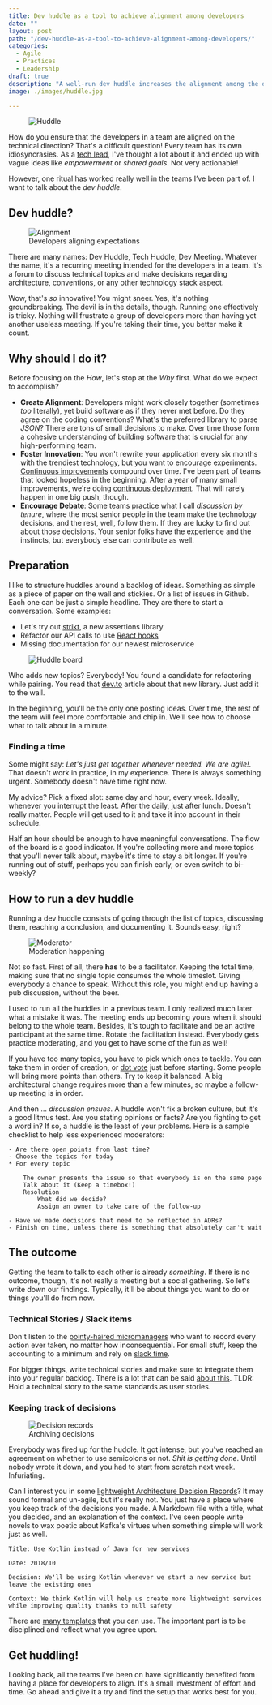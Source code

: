 ```yaml
---
title: Dev huddle as a tool to achieve alignment among developers
date: ""
layout: post
path: "/dev-huddle-as-a-tool-to-achieve-alignment-among-developers/"
categories:
  - Agile
  - Practices
  - Leadership
draft: true
description: "A well-run dev huddle increases the alignment among the developers of a team. I'm going to share my experience preparing for and running it"
image: ./images/huddle.jpg

---
```


<figure class="figure figure--left">
  <img src="./images/huddle.jpg" alt="Huddle" />
</figure>

How do you ensure that the developers in a team are aligned on the technical direction? That's a difficult question! Every team has its own idiosyncrasies. As a [tech lead](https://www.patkua.com/blog/the-definition-of-a-tech-lead/), I've thought a lot about it and ended up with vague ideas like _empowerment_ or _shared goals_. Not very actionable!

However, one ritual has worked really well in the teams I’ve been part of. I want to talk about the _dev huddle_.

## Dev huddle?

<figure class="figure figure--right">
  <img src="./images/developers-aligning.jpg" alt="Alignment" />
  <figcaption class="figure__caption">
  Developers aligning expectations
  </figcaption>
</figure>

There are many names: Dev Huddle, Tech Huddle, Dev Meeting. Whatever the name, it's a recurring meeting intended for the developers in a team. It's a forum to discuss technical topics and make decisions regarding architecture, conventions, or any other technology stack aspect.

Wow, that's _so_ innovative! You might sneer. Yes, it's nothing groundbreaking. The devil is in the details, though. Running one effectively is tricky. Nothing will frustrate a group of developers more than having yet another useless meeting. If you're taking their time, you better make it count.

## Why should I do it?

Before focusing on the _How_, let's stop at the _Why_ first. What do we expect to accomplish?

- **Create Alignment**: Developers might work closely together (sometimes _too_ literally), yet build software as if they never met before. Do they agree on the coding conventions? What's the preferred library to parse _JSON_? There are tons of small decisions to make. Over time those form a cohesive understanding of building software that is crucial for any high-performing team.
- **Foster Innovation**: You won't rewrite your application every six months with the trendiest technology, but you want to encourage experiments. [Continuous improvements](https://www.creativesafetysupply.com/articles/continuous-improvement/) compound over time. I've been part of teams that looked hopeless in the beginning. After a year of many small improvements, we're doing [continuous deployment](https://www.atlassian.com/continuous-delivery/continuous-deployment#:~:text=Continuous%20Deployment%20(CD)%20is%20a,cycle%20has%20evolved%20over%20time). That will rarely happen in one big push, though.
- **Encourage Debate**: Some teams practice what I call _discussion by tenure_, where the most senior people in the team make the technology decisions, and the rest, well, follow them. If they are lucky to find out about those decisions. Your senior folks have the experience and the instincts, but everybody else can contribute as well. 

## Preparation

I like to structure huddles around a backlog of ideas. Something as simple as a piece of paper on the wall and stickies. Or a list of issues in Github. Each one can be just a simple headline. They are there to start a conversation. Some examples:

- Let's try out [strikt](https://strikt.io/), a new assertions library
- Refactor our API calls to use [React hooks](https://reactjs.org/docs/hooks-intro.html)
- Missing documentation for our newest microservice

<figure class="figure figure">
  <img src="./images/huddle-board.png" alt="Huddle board" />
</figure>

Who adds new topics? Everybody! You found a candidate for refactoring while pairing. You read that [dev.to](https://dev.to/) article about that new library. Just add it to the wall.

In the beginning, you'll be the only one posting ideas. Over time, the rest of the team will feel more comfortable and chip in. We'll see how to choose what to talk about in a minute.

### Finding a time

Some might say: _Let's just get together whenever needed. We are agile!_. That doesn't work in practice, in my experience. There is always something urgent. Somebody doesn't have time right now.

My advice? Pick a fixed slot: same day and hour, every week. Ideally, whenever you interrupt the least. After the daily, just after lunch. Doesn't really matter. People will get used to it and take it into account in their schedule.

Half an hour should be enough to have meaningful conversations. The flow of the board is a good indicator. If you're collecting more and more topics that you'll never talk about, maybe it's time to stay a bit longer. If you're running out of stuff, perhaps you can finish early, or even switch to bi-weekly?

## How to run a dev huddle

Running a dev huddle consists of going through the list of topics, discussing them, reaching a conclusion, and documenting it. Sounds easy, right?

<figure class="figure figure--right">
  <img src="./images/moderator.jpg" alt="Moderator" />
  <figcaption class="figure__caption">
  Moderation happening
  </figcaption>
</figure>

Not so fast. First of all, there **has** to be a facilitator. Keeping the total time, making sure that no single topic consumes the whole timeslot. Giving everybody a chance to speak. Without this role, you might end up having a pub discussion, without the beer.

I used to run all the huddles in a previous team. I only realized much later what a mistake it was. The meeting ends up becoming yours when it should belong to the whole team. Besides, it's tough to facilitate and be an active participant at the same time. Rotate the facilitation instead. Everybody gets practice moderating, and you get to have some of the fun as well!

If you have too many topics, you have to pick which ones to tackle. You can take them in order of creation, or [dot vote](https://en.wikipedia.org/wiki/Dot-voting) just before starting. Some people will bring more points than others. Try to keep it balanced. A big architectural change requires more than a few minutes, so maybe a follow-up meeting is in order.

And then ... _discussion ensues_. A huddle won't fix a broken culture, but it's a good litmus test. Are you stating opinions or facts? Are you fighting to get a word in? If so, a huddle is the least of your problems. Here is a sample checklist to help less experienced moderators:

    - Are there open points from last time?
    - Choose the topics for today
    * For every topic
        
        The owner presents the issue so that everybody is on the same page
        Talk about it (Keep a timebox!)
        Resolution
            What did we decide?
            Assign an owner to take care of the follow-up
      
    - Have we made decisions that need to be reflected in ADRs?
    - Finish on time, unless there is something that absolutely can't wait

## The outcome

Getting the team to talk to each other is already _something_. If there is no outcome, though, it's not really a meeting but a social gathering. So let's write down our findings. Typically, it'll be about things you want to do or things you'll do from now.

### Technical Stories / Slack items

Don't listen to the [pointy-haired micromanagers](https://en.wikipedia.org/wiki/Pointy-haired_Boss) who want to record every action ever taken, no matter how inconsequential. For small stuff, keep the accounting to a minimum and rely on [slack time](https://www.solutionsiq.com/resource/blog-post/the-importance-of-slack-in-achieving-speed-and-quality/).

For bigger things, write technical stories and make sure to integrate them into your regular backlog. There is a lot that can be said [about this](https://www.thoughtworks.com/insights/blog/treat-devops-stories-user-stories). TLDR: Hold a technical story to the same standards as user stories.

### Keeping track of decisions

<figure class="figure figure--left">
  <img src="./images/decision-records.jpg" alt="Decision records" />
  <figcaption class="figure__caption">
  Archiving decisions
  </figcaption>
</figure>

Everybody was fired up for the huddle. It got intense, but you've reached an agreement on whether to use semicolons or not. _Shit is getting done_. Until nobody wrote it down, and you had to start from scratch next week. Infuriating. 

Can I interest you in some [lightweight Architecture Decision Records](https://www.thoughtworks.com/radar/techniques/lightweight-architecture-decision-records)? It may sound formal and un-agile, but it's really not. You just have a place where you keep track of the decisions you made. A Markdown file with a title, what you decided, and an explanation of the context. I've seen people write novels to wax poetic about Kafka's virtues when something simple will work just as well.

    Title: Use Kotlin instead of Java for new services
    
    Date: 2018/10
    
    Decision: We'll be using Kotlin whenever we start a new service but leave the existing ones
    
    Context: We think Kotlin will help us create more lightweight services while improving quality thanks to null safety
    
There are [many templates](https://github.com/joelparkerhenderson/architecture_decision_record#adr-example-templates) that you can use. The important part is to be disciplined and reflect what you agree upon. 
    
## Get huddling!

Looking back, all the teams I've been on have significantly benefited from having a place for developers to align. It's a small investment of effort and time. Go ahead and give it a try and find the setup that works best for you.
    
